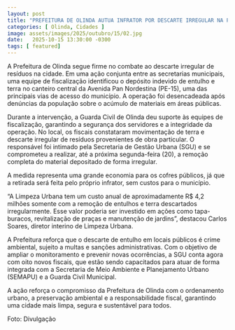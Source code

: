 ```yaml
---
layout: post
title: "PREFEITURA DE OLINDA AUTUA INFRATOR POR DESCARTE IRREGULAR NA PE-15 E DETERMINA RETIRADA DO MATERIAL"
categories: [ Olinda, Cidades ]
image: assets/images/2025/outubro/15/02.jpg
date:   2025-10-15 13:30:00 -0300
tags: [ featured]
---
```

A Prefeitura de Olinda segue firme no combate ao descarte irregular de resíduos na cidade. Em uma ação conjunta entre as secretarias municipais, uma equipe de fiscalização identificou o depósito indevido de entulho e terra no canteiro central da Avenida Pan Nordestina (PE-15), uma das principais vias de acesso do município. A operação foi desencadeada após denúncias da população sobre o acúmulo de materiais em áreas públicas.

Durante a intervenção, a Guarda Civil de Olinda deu suporte às equipes de fiscalização, garantindo a segurança dos servidores e a integridade da operação. No local, os fiscais constataram movimentação de terra e descarte irregular de resíduos provenientes de obra particular. O responsável foi intimado pela Secretaria de Gestão Urbana (SGU) e se comprometeu a realizar, até a próxima segunda-feira (20), a remoção completa do material depositado de forma irregular.

A medida representa uma grande economia para os cofres públicos, já que a retirada será feita pelo próprio infrator, sem custos para o município.

“A Limpeza Urbana tem um custo anual de aproximadamente R$ 4,2 milhões somente com a remoção de entulhos e terra descartados irregularmente. Esse valor poderia ser investido em ações como tapa-buracos, revitalização de praças e manutenção de jardins”, destacou Carlos Soares, diretor interino de Limpeza Urbana.

A Prefeitura reforça que o descarte de entulho em locais públicos é crime ambiental, sujeito a multas e sanções administrativas. Com o objetivo de ampliar o monitoramento e prevenir novas ocorrências, a SGU conta agora com oito novos fiscais, que estão sendo capacitados para atuar de forma integrada com a Secretaria de Meio Ambiente e Planejamento Urbano (SEMAPU) e a Guarda Civil Municipal.

A ação reforça o compromisso da Prefeitura de Olinda com o ordenamento urbano, a preservação ambiental e a responsabilidade fiscal, garantindo uma cidade mais limpa, segura e sustentável para todos.

Foto: Divulgação